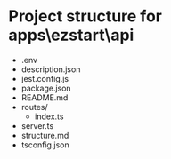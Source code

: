 # Project structure for apps\ezstart\api

- .env
- description.json
- jest.config.js
- package.json
- README.md
- routes/
  - index.ts
- server.ts
- structure.md
- tsconfig.json
